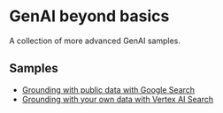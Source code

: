 # GenAI beyond basics

A collection of more advanced GenAI samples.

## Samples

* [Grounding with public data with Google Search](./samples/grounding/google-search/)
* [Grounding with your own data with Vertex AI Search](./samples/grounding/vertexai-search/)

